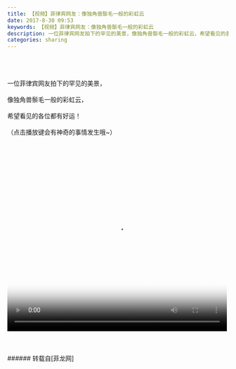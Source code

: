 ```yaml
---
title: 【视频】菲律宾网友：像独角兽鬃毛一般的彩虹云
date: 2017-8-30 09:53
keywords: 【视频】菲律宾网友：像独角兽鬃毛一般的彩虹云
description: 一位菲律宾网友拍下的罕见的美景，像独角兽鬃毛一般的彩虹云，希望看见的各位都有好运！（点击播放键会有神奇的事情发生哦~）                                                                                                                                                                                                       
categories: sharing
---
```

<td class="t_f" id="postmessage_865313">

<br/>
<br/>
<br/>
一位菲律宾网友拍下的罕见的美景，<br/>
<br/>
像独角兽鬃毛一般的彩虹云，<br/>
<br/>
希望看见的各位都有好运！<br/>
<br/>
（点击播放键会有神奇的事情发生哦~）<br/>
<div id="mains"><br/>
                <div class="demo"><br/>
                            <video class="video" controls="" height="375" poster="static/image/img/startpic.jpg" preload="" width="500"><br/>
                                <source media="only screen and (min-device-width: 568px)" src="http://gslb.miaopai.com/stream/usfsSLqiTJ06kxgCkvwcpQyGpXETF1M9.mp4?ssig=addfffda01f6365a17e80cbd06d998e1&amp;amp;time_stamp=1504061453370&amp;amp;cookie_id=&amp;amp;vend=1&amp;amp;os=3&amp;amp;partner=1&amp;amp;platform=2&amp;amp;cookie_id=&amp;amp;refer=miaopai&amp;amp;scid=usfsSLqiTJ06kxgCkvwcpQyGpXETF1M9"/><br/>
                                <source media="only screen and (max-device-width: 568px)" src="http://gslb.miaopai.com/stream/usfsSLqiTJ06kxgCkvwcpQyGpXETF1M9.mp4?ssig=addfffda01f6365a17e80cbd06d998e1&amp;amp;time_stamp=1504061453370&amp;amp;cookie_id=&amp;amp;vend=1&amp;amp;os=3&amp;amp;partner=1&amp;amp;platform=2&amp;amp;cookie_id=&amp;amp;refer=miaopai&amp;amp;scid=usfsSLqiTJ06kxgCkvwcpQyGpXETF1M9"/><br/>
                                        </video><br/>
                           </div><br/>
                        </div></td>
###### 转载自[菲龙网]